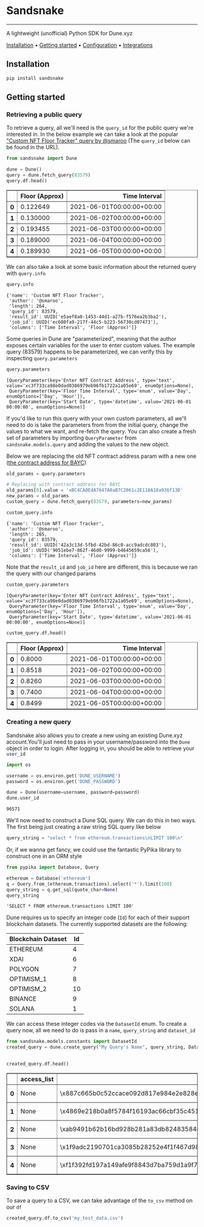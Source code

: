 # Sandsnake
---
A lightweight (unofficial) Python SDK for Dune.xyz

[Installation](#installation) •
[Getting started](#getting-started) •
[Configuration](#configuration) •
[Integrations](#third-party-integrations)

## Installation

```sh
pip install sandsnake
```

## Getting started

### Retrieving a public query

To retrieve a query, all we'll need is the ```query_id``` for the public query we're interested in. In the below example we can take a look at the popular ["Custom NFT Floor Tracker" query by @smaroo](https://dune.xyz/queries/83579) (The ```query_id``` below can be found in the URL).


```python
from sandsnake import Dune

dune = Dune()
query = dune.fetch_query(83579)
query.df.head()
```




<div>
<style scoped>
    .dataframe tbody tr th:only-of-type {
        vertical-align: middle;
    }

    .dataframe tbody tr th {
        vertical-align: top;
    }

    .dataframe thead th {
        text-align: right;
    }
</style>
<table border="1" class="dataframe">
  <thead>
    <tr style="text-align: right;">
      <th></th>
      <th>Floor (Approx)</th>
      <th>Time Interval</th>
    </tr>
  </thead>
  <tbody>
    <tr>
      <th>0</th>
      <td>0.122649</td>
      <td>2021-06-01T00:00:00+00:00</td>
    </tr>
    <tr>
      <th>1</th>
      <td>0.130000</td>
      <td>2021-06-02T00:00:00+00:00</td>
    </tr>
    <tr>
      <th>2</th>
      <td>0.193455</td>
      <td>2021-06-03T00:00:00+00:00</td>
    </tr>
    <tr>
      <th>3</th>
      <td>0.189000</td>
      <td>2021-06-04T00:00:00+00:00</td>
    </tr>
    <tr>
      <th>4</th>
      <td>0.189930</td>
      <td>2021-06-05T00:00:00+00:00</td>
    </tr>
  </tbody>
</table>
</div>



We can also take a look at some basic information about the returned query with ```query.info```


```python
query.info
```




    {'name': 'Custom NFT Floor Tracker',
     'author': '@smaroo',
     'length': 264,
     'query_id': 83579,
     'result_id': UUID('e5aef8a0-1453-44d1-a27b-f576ea2b3ba2'),
     'job_id': UUID('ec680fa9-217f-44c5-b223-56730cd07473'),
     'columns': ['Time Interval', 'Floor (Approx)']}



Some queries in Dune are "parameterized", meaning that the author exposes certain variables for the user to enter custom values. The example query (83579) happens to be parameterized, we can verify this by inspecting ```query.parameters```


```python
query.parameters
```




    [QueryParameter(key='Enter NFT Contract Address', type='text', value='xc3f733ca98e0dad0386979eb96fb1722a1a05e69', enumOptions=None),
     QueryParameter(key='Floor Time Interval', type='enum', value='Day', enumOptions=['Day', 'Hour']),
     QueryParameter(key='Start Date', type='datetime', value='2021-06-01 00:00:00', enumOptions=None)]



If you'd like to run this query with your own custom parameters, all we'll need to do is take the parameters from from the initial query, change the values to what we want, and re-fetch the query. You can also create a fresh set of parameters by importing ```QueryParameter``` from ```sandsnake.models.query``` and adding the values to the new object.

Below we are replacing the old NFT contract address param with a new one ([the contract address for BAYC](https://etherscan.io/address/0xbc4ca0eda7647a8ab7c2061c2e118a18a936f13d))


```python
old_params = query.parameters

# Replacing with contract address for BAYC
old_params[0].value = 'xBC4CA0EdA7647A8aB7C2061c2E118A18a936f13D'
new_params = old_params
custom_query = dune.fetch_query(83579, parameters=new_params)

custom_query.info
```




    {'name': 'Custom NFT Floor Tracker',
     'author': '@smaroo',
     'length': 265,
     'query_id': 83579,
     'result_id': UUID('42a3c13d-5fbd-42bd-86c0-acc9adcdc803'),
     'job_id': UUID('9051ebe7-862f-46d0-9999-b4645659ca56'),
     'columns': ['Time Interval', 'Floor (Approx)']}



Note that the ```result_id``` and ```job_id``` here are different, this is because we ran the query with our changed params


```python
custom_query.parameters
```




    [QueryParameter(key='Enter NFT Contract Address', type='text', value='xc3f733ca98e0dad0386979eb96fb1722a1a05e69', enumOptions=None),
     QueryParameter(key='Floor Time Interval', type='enum', value='Day', enumOptions=['Day', 'Hour']),
     QueryParameter(key='Start Date', type='datetime', value='2021-06-01 00:00:00', enumOptions=None)]




```python
custom_query.df.head()
```




<div>
<style scoped>
    .dataframe tbody tr th:only-of-type {
        vertical-align: middle;
    }

    .dataframe tbody tr th {
        vertical-align: top;
    }

    .dataframe thead th {
        text-align: right;
    }
</style>
<table border="1" class="dataframe">
  <thead>
    <tr style="text-align: right;">
      <th></th>
      <th>Floor (Approx)</th>
      <th>Time Interval</th>
    </tr>
  </thead>
  <tbody>
    <tr>
      <th>0</th>
      <td>0.8000</td>
      <td>2021-06-01T00:00:00+00:00</td>
    </tr>
    <tr>
      <th>1</th>
      <td>0.8518</td>
      <td>2021-06-02T00:00:00+00:00</td>
    </tr>
    <tr>
      <th>2</th>
      <td>0.8260</td>
      <td>2021-06-03T00:00:00+00:00</td>
    </tr>
    <tr>
      <th>3</th>
      <td>0.7400</td>
      <td>2021-06-04T00:00:00+00:00</td>
    </tr>
    <tr>
      <th>4</th>
      <td>0.8499</td>
      <td>2021-06-05T00:00:00+00:00</td>
    </tr>
  </tbody>
</table>
</div>



### Creating a new query

Sandsnake also allows you to create a new using an existing Dune.xyz account.You'll just need to pass in your username/password into the ```Dune``` object in order to login. After logging in, you should be able to retrieve your ```user_id```


```python
import os 

username = os.environ.get('DUNE_USERNAME')
password = os.environ.get('DUNE_PASSWORD')

dune = Dune(username=username, password=password)
dune.user_id
```




    96571



We'll now need to construct a Dune SQL query. We can do this in two ways. The first being just creating a raw string SQL query like below


```python
query_string = "select * from ethereum.transactions\nLIMIT 100\n"
```

Or, if we wanna get fancy, we could use the fantastic PyPika library to construct one in an ORM style


```python
from pypika import Database, Query

ethereum = Database('ethereum')
q = Query.from_(ethereum.transactions).select('*').limit(100)
query_string = q.get_sql(quote_char=None)
query_string
```




    'SELECT * FROM ethereum.transactions LIMIT 100'



Dune requires us to specify an integer code (```Id```) for each of their support blockchain datasets. The currently supported datasets are the following:

| Blockchain Dataset | Id |
|--------------------|----|
| ETHEREUM           | 4  |
| XDAI               | 6  |
| POLYGON            | 7  |
| OPTIMISM_1         | 8  |
| OPTIMISM_2         | 10 |
| BINANCE            | 9  |
| SOLANA             | 1  |

We can access these integer codes via the ```DatasetId``` enum. To create a query now, all we need to do is pass in a ```name```, ```query_string``` and ```dataset_id```


```python
from sandsnake.models.constants import DatasetId
created_query = dune.create_query("My Query's Name", query_string, DatasetId.ETHEREUM)                          
                       
```


```python
created_query.df.head()
```




<div>
<style scoped>
    .dataframe tbody tr th:only-of-type {
        vertical-align: middle;
    }

    .dataframe tbody tr th {
        vertical-align: top;
    }

    .dataframe thead th {
        text-align: right;
    }
</style>
<table border="1" class="dataframe">
  <thead>
    <tr style="text-align: right;">
      <th></th>
      <th>access_list</th>
      <th>block_hash</th>
      <th>block_number</th>
      <th>block_time</th>
      <th>data</th>
      <th>from</th>
      <th>gas_limit</th>
      <th>gas_price</th>
      <th>gas_used</th>
      <th>hash</th>
      <th>index</th>
      <th>max_fee_per_gas</th>
      <th>max_priority_fee_per_gas</th>
      <th>nonce</th>
      <th>priority_fee_per_gas</th>
      <th>success</th>
      <th>to</th>
      <th>type</th>
      <th>value</th>
    </tr>
  </thead>
  <tbody>
    <tr>
      <th>0</th>
      <td>None</td>
      <td>\x887c665b0c52ccace092d817e984e2e828ef59079295...</td>
      <td>47287</td>
      <td>2015-08-07T08:50:01+00:00</td>
      <td>None</td>
      <td>\xdb312d1d6a2ccc64dd94a3892928bac82b4e8c15</td>
      <td>21000</td>
      <td>100000000000</td>
      <td>21000</td>
      <td>\xd3e6a2fc34066d20bb83020b1ee95b9dc7919fd242bd...</td>
      <td>0</td>
      <td>None</td>
      <td>None</td>
      <td>0</td>
      <td>None</td>
      <td>None</td>
      <td>\x34bb6978c5a1ad68777ad388c6787df53903430c</td>
      <td>None</td>
      <td>1000000000000000000</td>
    </tr>
    <tr>
      <th>1</th>
      <td>None</td>
      <td>\x4869e218b0a8f5784f16193ac66cbf35c4510ace0c9b...</td>
      <td>48698</td>
      <td>2015-08-07T15:29:53+00:00</td>
      <td>None</td>
      <td>\x48040276e9c17ddbe5c8d2976245dcd0235efa43</td>
      <td>90000</td>
      <td>57550496008</td>
      <td>21000</td>
      <td>\x8ba39f908731171fe96ee4e700e71d170ef8e651fac7...</td>
      <td>0</td>
      <td>None</td>
      <td>None</td>
      <td>0</td>
      <td>None</td>
      <td>None</td>
      <td>\xd8d0549637b65d58e7fb6cbdd11530b399d1ddac</td>
      <td>None</td>
      <td>100000000000000000000</td>
    </tr>
    <tr>
      <th>2</th>
      <td>None</td>
      <td>\xab9491b62b16bd928b281a83db82483584c22aeebc0d...</td>
      <td>49051</td>
      <td>2015-08-07T17:03:48+00:00</td>
      <td>None</td>
      <td>\x8686578c4f7c75246f548299d6ffdac3b67b5cd1</td>
      <td>90000</td>
      <td>57178423039</td>
      <td>21000</td>
      <td>\x57f8ba638903d6335e211eb470159587c73316788880...</td>
      <td>0</td>
      <td>None</td>
      <td>None</td>
      <td>0</td>
      <td>None</td>
      <td>None</td>
      <td>\x87abffa6b80f712c852a9558120ba6611f0b5e46</td>
      <td>None</td>
      <td>45150000000000000000</td>
    </tr>
    <tr>
      <th>3</th>
      <td>None</td>
      <td>\x1f9adc2190701ca3085b28252e4f1f467d980f763dad...</td>
      <td>49174</td>
      <td>2015-08-07T17:41:03+00:00</td>
      <td>None</td>
      <td>\x18e4ce47483b53040adbab35172c01ef64506e0c</td>
      <td>90000</td>
      <td>58589751415</td>
      <td>21000</td>
      <td>\xb8280da44f8d35011c3f431f7d1a82213477a4e742de...</td>
      <td>2</td>
      <td>None</td>
      <td>None</td>
      <td>0</td>
      <td>None</td>
      <td>None</td>
      <td>\xfb26ae2d3621829472555fbd11bb2a324b7a5c57</td>
      <td>None</td>
      <td>10000000000000000000</td>
    </tr>
    <tr>
      <th>4</th>
      <td>None</td>
      <td>\xf1f392fd197a149afe9f8843d7ba759d1a9f79d1ef62...</td>
      <td>49938</td>
      <td>2015-08-07T21:06:21+00:00</td>
      <td>None</td>
      <td>\xc6bf5b6558f2ee21f2e43d9ff9b5408a0cb89413</td>
      <td>90000</td>
      <td>71214529679</td>
      <td>21000</td>
      <td>\x538e1664c12c55287c98dc5dd248f60c642cbbbd7a18...</td>
      <td>0</td>
      <td>None</td>
      <td>None</td>
      <td>4</td>
      <td>None</td>
      <td>None</td>
      <td>\x33a3f479f6c3e7f91128348490d1f7e8d2a0fab5</td>
      <td>None</td>
      <td>5000000000000000000</td>
    </tr>
  </tbody>
</table>
</div>



### Saving to CSV

To save a query to a CSV, we can take advantage of the ```to_csv``` method on our ```df```


```python
created_query.df.to_csv('my_test_data.csv')
```


```python

```

